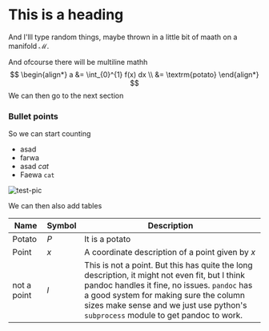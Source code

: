 # This is a heading

And I'lll type random things, maybe thrown in a little bit of maath on a manifold $\mathcal{M}$. 

And ofcourse there will be multiline mathh 
$$
\begin{align*}
a &= \int_{0}^{1} f(x) dx \\
 &= \textrm{potato}
\end{align*}
$$
We can then go to the next section

### Bullet points

So we can start counting

- asad
- farwa
- asad $cat$
- Faewa `cat`

![test-pic](./test-pic.svg)

We can then also add tables

| Name        | Symbol | Description                                                  |
| ----------- | ------ | ------------------------------------------------------------ |
| Potato      | $P$    | It is a potato                                               |
| Point       | $x$    | A coordinate description of a point given by $x$             |
| not a point | $l$    | This is not a point. But this has quite the long description, it might not even fit, but I think pandoc handles it fine, no issues. `pandoc` has a good system for making sure the column sizes make sense and we just use python's `subprocess` module to get pandoc to work. |

